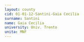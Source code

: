 ```yaml
---
layout: county 
cid: 01-01-12-Santini-Gaia Cecilia
surname: Santini
name: Gaia Cecilia
university: Univ. Trento
unita: MNF
---
```

